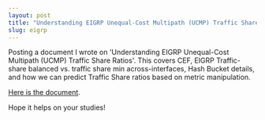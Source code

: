 ```yaml
---
layout: post
title: "Understanding EIGRP Unequal-Cost Multipath (UCMP) Traffic Share Ratios"
slug: eigrp
---
```


Posting a document I wrote on 'Understanding EIGRP Unequal-Cost Multipath (UCMP) Traffic Share Ratios'. This covers CEF, EIGRP Traffic-share balanced vs. traffic share min across-interfaces, Hash Bucket details, and how we can predict Traffic Share ratios based on metric manipulation.

[Here is the document](https://drive.google.com/file/d/1oAqB2z83r_6O4lZ4SoQg2DS0fSz3mspc/view).

Hope it helps on your studies!
